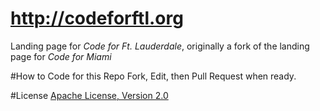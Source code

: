 http://codeforftl.org
===================

Landing page for *Code for Ft. Lauderdale*, originally a fork of the landing page for *Code for Miami*

#How to Code for this Repo
Fork, Edit, then Pull Request when ready.

#License
[Apache License, Version 2.0](http://www.apache.org/licenses/LICENSE-2.0)

